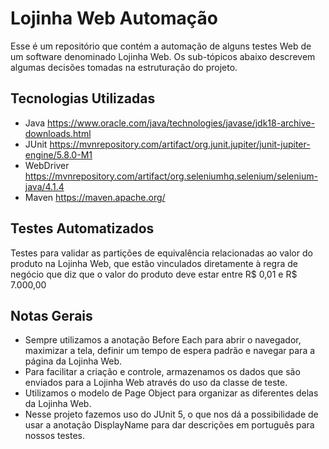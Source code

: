 # Lojinha Web Automação
Esse é um repositório que contém a automação de alguns testes Web de um software denominado Lojinha Web. Os sub-tópicos abaixo descrevem algumas decisões tomadas na estruturação do projeto.

## Tecnologias Utilizadas
- Java
  https://www.oracle.com/java/technologies/javase/jdk18-archive-downloads.html
- JUnit
  https://mvnrepository.com/artifact/org.junit.jupiter/junit-jupiter-engine/5.8.0-M1
- WebDriver
  https://mvnrepository.com/artifact/org.seleniumhq.selenium/selenium-java/4.1.4
- Maven
  https://maven.apache.org/

## Testes Automatizados
Testes para validar as partições de equivalência relacionadas ao valor do produto na Lojinha Web, que estão vinculados diretamente à regra de negócio que diz que o valor do produto deve estar entre R$ 0,01 e R$ 7.000,00

## Notas Gerais
- Sempre utilizamos a anotação Before Each para abrir o navegador, maximizar a tela, definir um tempo de espera padrão e navegar para a página da Lojinha Web.
- Para facilitar a criação e controle, armazenamos os dados que são enviados para a Lojinha Web através do uso da classe de teste.
- Utilizamos o modelo de Page Object para organizar as diferentes delas da Lojinha Web.
- Nesse projeto fazemos uso do JUnit 5, o que nos dá a possibilidade de usar a anotação DisplayName para dar descrições em português para nossos testes.